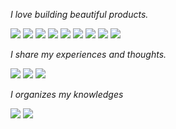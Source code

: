 _I love building beautiful products._

<a href="#"><img src="https://img.shields.io/badge/JAVA-FF4000?style=flat-square&logo=openjdk&logoColor=white"></a> <a href="#"><img src="https://img.shields.io/badge/SPRING-6DB33F?style=flat-square&logo=spring&logoColor=white"></a> <a href="#"><img src="https://img.shields.io/badge/HIBERNATE-59666C?style=flat-square&logo=hibernate&logoColor=white"></a> <a href="#"><img src="https://img.shields.io/badge/MYSQL-4479A1?style=flat-square&logo=mysql&logoColor=white"></a> <a href="#"><img src="https://img.shields.io/badge/REDIS-DC382D?style=flat-square&logo=redis&logoColor=white"></a> <a href="#"><img src="https://img.shields.io/badge/MONGODB-47A248?style=flat-square&logo=mongodb&logoColor=white"></a> <a href="#"><img src="https://img.shields.io/badge/HADOOP-66CCFF?style=flat-square&logo=apachehadoop&logoColor=black"></a> <a href="#"><img src="https://img.shields.io/badge/SPARK-E25A1C?style=flat-square&logo=apachespark&logoColor=white"></a> <a href="#"><img src="https://img.shields.io/badge/KAFKA-231F20?style=flat-square&logo=apachekafka&logoColor=white"></a>

_I share my experiences and thoughts._

<a href="https://velog.io/@odgh7hk"><img src="https://img.shields.io/badge/VELOG-20C997?style=flat-square&logo=velog&logoColor=white"></a> <a href="https://shady-dev.tistory.com/"><img src="https://img.shields.io/badge/TISTORY-FF814C?style=flat-square&logo=tistory&logoColor=white"></a> <a href="https://www.youtube.com/@1auvo4gfclggu8vn4"><img src="https://img.shields.io/badge/YOUTUBE-FF0000?style=flat-square&logo=youtube&logoColor=white"></a> 

_I organizes my knowledges_

<a href="https://bit.ly/3TiZ0b4"><img src="https://img.shields.io/badge/NOTION-000000?style=flat-square&logo=notion&logoColor=white"></a> <a href="#"><img src="https://img.shields.io/badge/OBSIDIAN-7C3AED?style=flat-square&logo=obsidian&logoColor=white"></a>
